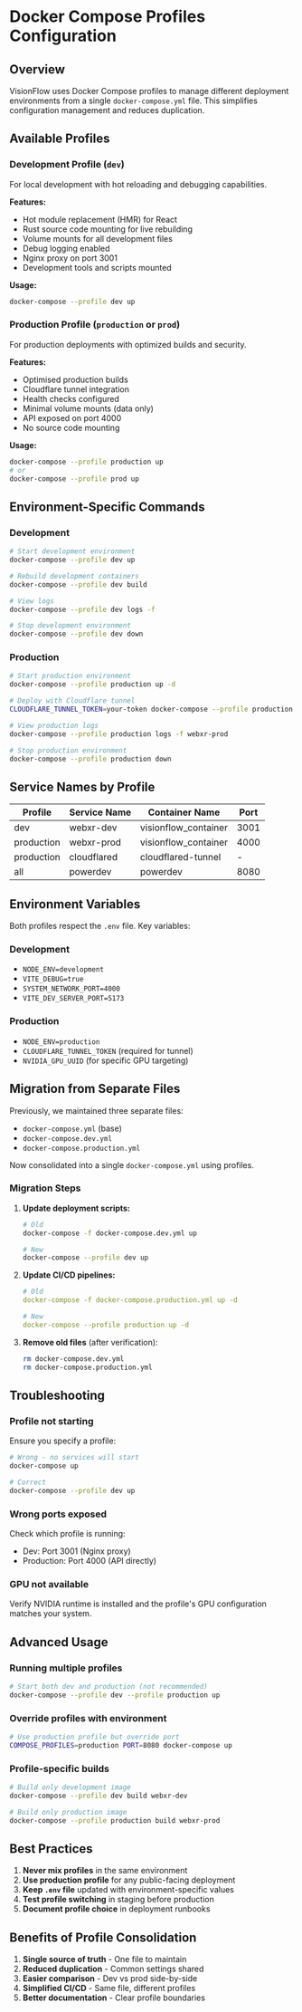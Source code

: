 # Docker Compose Profiles Configuration

## Overview

VisionFlow uses Docker Compose profiles to manage different deployment environments from a single `docker-compose.yml` file. This simplifies configuration management and reduces duplication.

## Available Profiles

### Development Profile (`dev`)
For local development with hot reloading and debugging capabilities.

**Features:**
- Hot module replacement (HMR) for React
- Rust source code mounting for live rebuilding
- Volume mounts for all development files
- Debug logging enabled
- Nginx proxy on port 3001
- Development tools and scripts mounted

**Usage:**
```bash
docker-compose --profile dev up
```

### Production Profile (`production` or `prod`)
For production deployments with optimized builds and security.

**Features:**
- Optimised production builds
- Cloudflare tunnel integration
- Health checks configured
- Minimal volume mounts (data only)
- API exposed on port 4000
- No source code mounting

**Usage:**
```bash
docker-compose --profile production up
# or
docker-compose --profile prod up
```

## Environment-Specific Commands

### Development
```bash
# Start development environment
docker-compose --profile dev up

# Rebuild development containers
docker-compose --profile dev build

# View logs
docker-compose --profile dev logs -f

# Stop development environment
docker-compose --profile dev down
```

### Production
```bash
# Start production environment
docker-compose --profile production up -d

# Deploy with Cloudflare tunnel
CLOUDFLARE_TUNNEL_TOKEN=your-token docker-compose --profile production up -d

# View production logs
docker-compose --profile production logs -f webxr-prod

# Stop production environment
docker-compose --profile production down
```

## Service Names by Profile

| Profile | Service Name | Container Name | Port |
|---------|-------------|----------------|------|
| dev | webxr-dev | visionflow_container | 3001 |
| production | webxr-prod | visionflow_container | 4000 |
| production | cloudflared | cloudflared-tunnel | - |
| all | powerdev | powerdev | 8080 |

## Environment Variables

Both profiles respect the `.env` file. Key variables:

### Development
- `NODE_ENV=development`
- `VITE_DEBUG=true`
- `SYSTEM_NETWORK_PORT=4000`
- `VITE_DEV_SERVER_PORT=5173`

### Production
- `NODE_ENV=production`
- `CLOUDFLARE_TUNNEL_TOKEN` (required for tunnel)
- `NVIDIA_GPU_UUID` (for specific GPU targeting)

## Migration from Separate Files

Previously, we maintained three separate files:
- `docker-compose.yml` (base)
- `docker-compose.dev.yml`
- `docker-compose.production.yml`

Now consolidated into a single `docker-compose.yml` using profiles.

### Migration Steps

1. **Update deployment scripts:**
   ```bash
   # Old
   docker-compose -f docker-compose.dev.yml up

   # New
   docker-compose --profile dev up
   ```

2. **Update CI/CD pipelines:**
   ```yaml
   # Old
   docker-compose -f docker-compose.production.yml up -d

   # New
   docker-compose --profile production up -d
   ```

3. **Remove old files** (after verification):
   ```bash
   rm docker-compose.dev.yml
   rm docker-compose.production.yml
   ```

## Troubleshooting

### Profile not starting
Ensure you specify a profile:
```bash
# Wrong - no services will start
docker-compose up

# Correct
docker-compose --profile dev up
```

### Wrong ports exposed
Check which profile is running:
- Dev: Port 3001 (Nginx proxy)
- Production: Port 4000 (API directly)

### GPU not available
Verify NVIDIA runtime is installed and the profile's GPU configuration matches your system.

## Advanced Usage

### Running multiple profiles
```bash
# Start both dev and production (not recommended)
docker-compose --profile dev --profile production up
```

### Override profiles with environment
```bash
# Use production profile but override port
COMPOSE_PROFILES=production PORT=8080 docker-compose up
```

### Profile-specific builds
```bash
# Build only development image
docker-compose --profile dev build webxr-dev

# Build only production image
docker-compose --profile production build webxr-prod
```

## Best Practices

1. **Never mix profiles** in the same environment
2. **Use production profile** for any public-facing deployment
3. **Keep `.env` file** updated with environment-specific values
4. **Test profile switching** in staging before production
5. **Document profile choice** in deployment runbooks

## Benefits of Profile Consolidation

1. **Single source of truth** - One file to maintain
2. **Reduced duplication** - Common settings shared
3. **Easier comparison** - Dev vs prod side-by-side
4. **Simplified CI/CD** - Same file, different profiles
5. **Better documentation** - Clear profile boundaries
